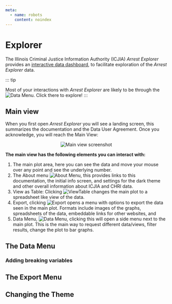 ```yaml
---
meta:
  - name: robots
    content: noindex
---
```


# Explorer

The Illinois Criminal Justice Information Authority (ICJIA) _Arrest Explorer_ provides an [interactive data dashboard](https://icjia.illinois.gov/arrestexplorer/), to facilitate exploration of the _Arrest Explorer_ data.

::: tip

Most of your interactions with _Arrest Explorer_ are likely to be through the ![Data Menu](/assets/DataMenu.PNG). Click there to explore!
:::

## Main view

When you first open _Arrest Explorer_ you will see a landing screen, this summarizes the documentation and the Data User Agreement. Once you acknowledge, you will reach the Main View:

<div style="text-align:center">

![Main view screenshot](/assets/MainView.PNG)

</div>

**The main view has the following elements you can interact with:**

1. The main plot area, here you can see the data and move your mouse over any point and see the underlying number.
2. The About menu ![About Menu](/assets/About.PNG), this provides links to this documentation, the initial info screen, and settings for the dark theme and other overall information about ICJIA and CHRI data.
3. View as Table: Clicking ![ViewTable](/assets/ViewTable.PNG) changes the main plot to a spreadsheet like view of the data.
4. Export, clicking ![Export](/assets/Export.PNG) opens a menu with options to export the data seen in the main plot. Formats include images of the graphs, spreadsheets of the data, embeddable links for other websites, and
5. Data Menu, ![Data Menu](/assets/DataMenu.PNG), clicking this will open a side menu next to the main plot. This is the main way to request different data/views, filter results, change the plot to bar graphs.

## The Data Menu

### Adding breaking variables

###

## The Export Menu

## Changing the Theme

<FundingStatement />
